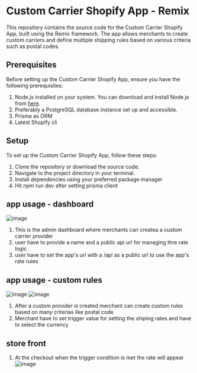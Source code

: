 # Custom Carrier Shopify App - Remix

This repository contains the source code for the Custom Carrier Shopify App, built using the Remix framework. The app allows merchants to create custom carriers and define multiple shipping rules based on various criteria such as postal codes.

## Prerequisites

Before setting up the Custom Carrier Shopify App, ensure you have the following prerequisites:

1. Node.js installed on your system. You can download and install Node.js from [here](https://nodejs.org/en/download/).
2. Preferably a PostgreSQL database instance set up and accessible.
3. Prisma as ORM
4. Latest Shopify cli 

## Setup

To set up the Custom Carrier Shopify App, follow these steps:

1. Clone the repository or download the source code.
2. Navigate to the project directory in your terminal.
3. Install dependencies using your preferred package manager
4. Hit npm run dev after setting prisma client


## app usage - dashboard
![image](https://github.com/NavasMuhammed/custom-carrier-shopify-app/assets/83510230/eb93a37a-fd64-4f51-9108-a0bad43232ca)
1. This is the admin dashboard where merchants can createa a custom carrier provider
2. user have to provide a name and a public api url for managing thre rate logic .
3. user have to set the app's url with a /api as a public url to use the app's rate rules

## app usage - custom rules 
![image](https://github.com/NavasMuhammed/custom-carrier-shopify-app/assets/83510230/ace38548-777e-464b-bb33-6dc5de69e25f)
![image](https://github.com/NavasMuhammed/custom-carrier-shopify-app/assets/83510230/6c3e30df-9b96-44eb-8897-902a06d24aa3)

1. After a custom provider is created merchant can create custom rules based on many criterias like postal code
2. Merchant have to set trigger value for setting the shiping rates and have to select the currency

## store front 
1. At the checkout when the trigger condition is met the rate will appear
![image](https://github.com/NavasMuhammed/custom-carrier-shopify-app/assets/83510230/6e32b89a-4b3c-4954-b305-736281cbf737)

